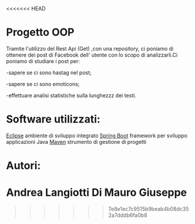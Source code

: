 <<<<<<< HEAD
# Progetto OOP

Tramite l'utilizzo del Rest Api (Get) ,con una repository, ci poniamo di ottenere dei post di Facebook dell' utente con lo scopo di analizzarli.Ci poniamo di studiare 
i post per:

-sapere se ci sono hastag nel post;

-sapere se ci sono emoticons;

-effettuare analisi statistiche sulla lunghezzz dei testi.

# Software utilizzati:
[Eclipse](https://www.eclipse.org/downloads/packages/release/mars/r/eclipse-ide-java-ee-developers) ambiente di sviluppo integrato
[Spring Boot](https://spring.io/guides/gs/spring-boot/)  framework per sviluppo applicazioni Java
[Maven](https://maven.apache.org/) strumento di gestione di progetti

# Autori:
Andrea Langiotti
Di Mauro Giuseppe
=======

>>>>>>> 7e8e1ec7c9515b9beab4b08dc352a7dddb6fa0b8

